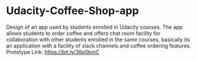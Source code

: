 # Udacity-Coffee-Shop-app
Design of an app used by students enrolled in Udacity courses. The app allows students to order coffee and offers chat room facility for collaboration with other students enrolled in the same courses, basically its an application with a facility of slack channels and coffee ordering features.
Prototype Link: https://bit.ly/36e0kmC
